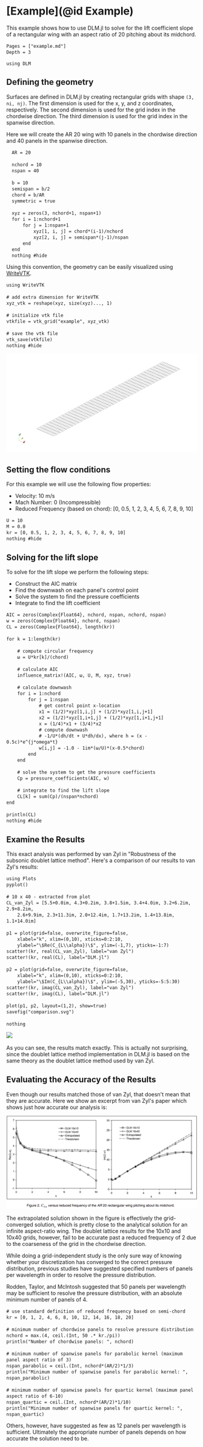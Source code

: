 # [Example](@id Example)

This example shows how to use DLM.jl to solve for the lift coefficient slope of a rectangular wing with an aspect ratio of 20 pitching about its midchord.

```@contents
Pages = ["example.md"]
Depth = 3
```

```@setup example
using DLM
```

## Defining the geometry

Surfaces are defined in DLM.jl by creating rectangular grids with shape `(3, ni, nj)`.  The first dimension is used for the x, y, and z coordinates, respectively.  The second dimension is used for the grid index in the chordwise direction.  The third dimension is used for the grid index in the spanwise direction.

Here we will create the AR 20 wing with 10 panels in the chordwise direction and 40 panels in the spanwise direction.
```@example example
  AR = 20

  nchord = 10
  nspan = 40

  b = 10
  semispan = b/2
  chord = b/AR
  symmetric = true

  xyz = zeros(3, nchord+1, nspan+1)
  for i = 1:nchord+1
      for j = 1:nspan+1
          xyz[1, i, j] = chord*(i-1)/nchord
          xyz[2, i, j] = semispan*(j-1)/nspan
      end
  end
  nothing #hide
```

Using this convention, the geometry can be easily visualized using [WriteVTK](https://github.com/jipolanco/WriteVTK.jl).

```@example example
using WriteVTK

# add extra dimension for WriteVTK
xyz_vtk = reshape(xyz, size(xyz)..., 1)

# initialize vtk file
vtkfile = vtk_grid("example", xyz_vtk)

# save the vtk file
vtk_save(vtkfile)
nothing #hide
```

![](geometry.png)

## Setting the flow conditions

For this example we will use the following flow properties:
- Velocity: 10 m/s
- Mach Number: 0 (Incompressible)
- Reduced Frequency (based on chord): [0, 0.5, 1, 2, 3, 4, 5, 6, 7, 8, 9, 10]

```@example example
U = 10
M = 0.0
kr = [0, 0.5, 1, 2, 3, 4, 5, 6, 7, 8, 9, 10]
nothing #hide
```

## Solving for the lift slope

To solve for the lift slope we perform the following steps:
- Construct the AIC matrix
- Find the downwash on each panel's control point
- Solve the system to find the pressure coefficients
- Integrate to find the lift coefficient

```@example example
AIC = zeros(Complex{Float64}, nchord, nspan, nchord, nspan)
w = zeros(Complex{Float64}, nchord, nspan)
CL = zeros(Complex{Float64}, length(kr))

for k = 1:length(kr)

    # compute circular frequency
    ω = U*kr[k]/(chord)

    # calculate AIC
    influence_matrix!(AIC, ω, U, M, xyz, true)

    # calculate downwash
    for i = 1:nchord
        for j = 1:nspan
            # get control point x-location
            x1 = (1/2)*xyz[1,i,j] + (1/2)*xyz[1,i,j+1]
            x2 = (1/2)*xyz[1,i+1,j] + (1/2)*xyz[1,i+1,j+1]
            x = (1/4)*x1 + (3/4)*x2
            # compute downwash
            # -1/U*(dh/dt + U*dh/dx), where h = (x - 0.5c)*e^{j*omega*t}
            w[i,j] = -1.0 - 1im*(ω/U)*(x-0.5*chord)
        end
    end

    # solve the system to get the pressure coefficients
    Cp = pressure_coefficients(AIC, w)

    # integrate to find the lift slope
    CL[k] = sum(Cp)/(nspan*nchord)
end

println(CL)
nothing #hide
```

## Examine the Results

This exact analysis was performed by van Zyl in "Robustness of the subsonic doublet lattice method".  Here's a comparison of our results to van Zyl's results:

```@eval example
using Plots
pyplot()

# 10 x 40 - extracted from plot
CL_van_Zyl = [5.5+0.0im, 4.3+0.2im, 3.8+1.5im, 3.4+4.0im, 3.2+6.2im, 2.9+8.2im,
    2.6+9.9im, 2.3+11.3im, 2.0+12.4im, 1.7+13.2im, 1.4+13.8im, 1.1+14.0im]

p1 = plot(grid=false, overwrite_figure=false,
    xlabel="k", xlim=(0,10), xticks=0:2:10,
    ylabel="\$Re(C_{L\\alpha})\$", ylim=(-1,7), yticks=-1:7)
scatter!(kr, real(CL_van_Zyl), label="van Zyl")
scatter!(kr, real(CL), label="DLM.jl")

p2 = plot(grid=false, overwrite_figure=false,
    xlabel="k", xlim=(0,10), xticks=0:2:10,
    ylabel="\$Im(C_{L\\alpha})\$", ylim=(-5,30), yticks=-5:5:30)
scatter!(kr, imag(CL_van_Zyl), label="van Zyl")
scatter!(kr, imag(CL), label="DLM.jl")

plot(p1, p2, layout=(1,2), show=true)
savefig("comparison.svg")

nothing
```

![](comparison.svg)

As you can see, the results match exactly.  This is actually not surprising,
since the doublet lattice method implementation in DLM.jl is based on the same theory as the doublet lattice method used by van Zyl.

## Evaluating the Accuracy of the Results

Even though our results matched those of van Zyl, that doesn't mean that they are accurate.  Here we show an excerpt from van Zyl's paper which shows just how accurate our analysis is:

![](vanZyl.png)

The extrapolated solution shown in the figure is effectively the grid-converged solution, which is pretty close to the analytical solution for an infinite aspect-ratio wing.  The doublet lattice results for the 10x10 and 10x40 grids, however,
fail to be accurate past a reduced frequency of 2 due to the coarseness of the grid in the chordwise direction.

While doing a grid-independent study is the only sure way of knowing whether your discretization has converged to the correct pressure distribution, previous studies have suggested specified numbers of panels per wavelength in order to resolve the pressure distribution.

Rodden, Taylor, and McIntosh suggested that 50 panels per wavelength may be sufficient to resolve the pressure distribution, with an absolute minimum number of panels of 4.

```@example example
# use standard definition of reduced frequency based on semi-chord
kr = [0, 1, 2, 4, 6, 8, 10, 12, 14, 16, 18, 20]

# minimum number of chordwise panels to resolve pressure distribution
nchord = max.(4, ceil.(Int, 50 .* kr./pi))
println("Number of chordwise panels: ", nchord)

# minimum number of spanwise panels for parabolic kernel (maximum panel aspect ratio of 3)
nspan_parabolic = ceil.(Int, nchord*(AR/2)*1/3)
println("Minimum number of spanwise panels for parabolic kernel: ", nspan_parabolic)

# minimum number of spanwise panels for quartic kernel (maximum panel aspect ratio of 6-10)
nspan_quartic = ceil.(Int, nchord*(AR/2)*1/10)
println("Minimum number of spanwise panels for quartic kernel: ", nspan_quartic)
```

Others, however, have suggested as few as 12 panels per wavelength is sufficient.  Ultimately the appropriate number of panels depends on how accurate the solution need to be.

